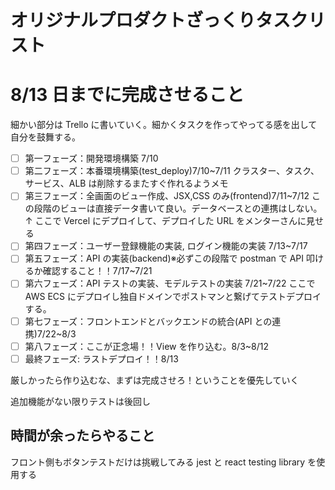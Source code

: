 # オリジナルプロダクトざっくりタスクリスト

# 8/13 日までに完成させること

細かい部分は Trello に書いていく。細かくタスクを作ってやってる感を出して自分を鼓舞する。

- [ ] 第一フェーズ：開発環境構築 7/10
- [ ] 第二フェーズ：本番環境構築(test_deploy)7/10~7/11 クラスター、タスク、サービス、ALB は削除するまたすぐ作れるようメモ
- [ ] 第三フェーズ：全画面のビュー作成、JSX,CSS のみ(frontend)7/11~7/12
      この段階のビューは直接データ書いて良い。データベースとの連携はしない。↑
      ここで Vercel にデプロイして、デプロイした URL をメンターさんに見せる
- [ ] 第四フェーズ：ユーザー登録機能の実装, ログイン機能の実装 7/13~7/17
- [ ] 第五フェーズ：API の実装(backend)※必ずこの段階で postman で API 叩けるか確認すること！！7/17~7/21
- [ ] 第六フェーズ：API テストの実装、モデルテストの実装 7/21~7/22
      ここで AWS ECS にデプロイし独自ドメインでポストマンと繋げてテストデプロイする。
- [ ] 第七フェーズ：フロントエンドとバックエンドの統合(API との連携)7/22~8/3
- [ ] 第八フェーズ：ここが正念場！！View を作り込む。8/3~8/12
- [ ] 最終フェーズ: ラストデプロイ！！8/13

厳しかったら作り込むな、まずは完成させろ！ということを優先していく

追加機能がない限りテストは後回し

## 時間が余ったらやること

フロント側もボタンテストだけは挑戦してみる
jest と react testing library を使用する
